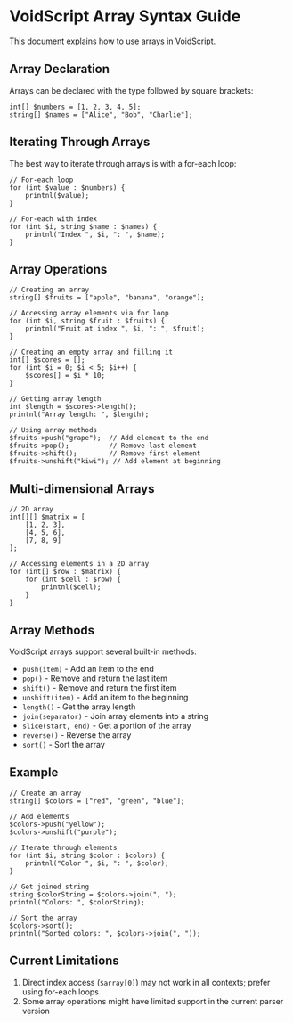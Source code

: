 # VoidScript Array Syntax Guide

This document explains how to use arrays in VoidScript.

## Array Declaration

Arrays can be declared with the type followed by square brackets:

```
int[] $numbers = [1, 2, 3, 4, 5];
string[] $names = ["Alice", "Bob", "Charlie"];
```

## Iterating Through Arrays

The best way to iterate through arrays is with a for-each loop:

```
// For-each loop
for (int $value : $numbers) {
    printnl($value);
}

// For-each with index
for (int $i, string $name : $names) {
    printnl("Index ", $i, ": ", $name);
}
```

## Array Operations

```
// Creating an array
string[] $fruits = ["apple", "banana", "orange"];

// Accessing array elements via for loop
for (int $i, string $fruit : $fruits) {
    printnl("Fruit at index ", $i, ": ", $fruit);
}

// Creating an empty array and filling it
int[] $scores = [];
for (int $i = 0; $i < 5; $i++) {
    $scores[] = $i * 10;
}

// Getting array length
int $length = $scores->length();
printnl("Array length: ", $length);

// Using array methods
$fruits->push("grape");  // Add element to the end
$fruits->pop();          // Remove last element
$fruits->shift();        // Remove first element
$fruits->unshift("kiwi"); // Add element at beginning
```

## Multi-dimensional Arrays

```
// 2D array
int[][] $matrix = [
    [1, 2, 3],
    [4, 5, 6],
    [7, 8, 9]
];

// Accessing elements in a 2D array
for (int[] $row : $matrix) {
    for (int $cell : $row) {
        printnl($cell);
    }
}
```

## Array Methods

VoidScript arrays support several built-in methods:

- `push(item)` - Add an item to the end
- `pop()` - Remove and return the last item
- `shift()` - Remove and return the first item
- `unshift(item)` - Add an item to the beginning
- `length()` - Get the array length
- `join(separator)` - Join array elements into a string
- `slice(start, end)` - Get a portion of the array
- `reverse()` - Reverse the array
- `sort()` - Sort the array

## Example

```
// Create an array
string[] $colors = ["red", "green", "blue"];

// Add elements
$colors->push("yellow");
$colors->unshift("purple");

// Iterate through elements
for (int $i, string $color : $colors) {
    printnl("Color ", $i, ": ", $color);
}

// Get joined string
string $colorString = $colors->join(", ");
printnl("Colors: ", $colorString);

// Sort the array
$colors->sort();
printnl("Sorted colors: ", $colors->join(", "));
```

## Current Limitations

1. Direct index access (`$array[0]`) may not work in all contexts; prefer using for-each loops
2. Some array operations might have limited support in the current parser version 